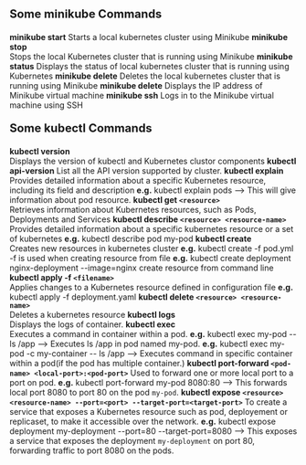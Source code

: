 <p style="font-size: 20px;"><b>Some minikube Commands</b></p>

**minikube start**
Starts a local kubernetes cluster using Minikube
**minikube stop**	
Stops the local Kubernetes cluster that is running using Minikube
**minikube status**
Displays the status of local kubernetes cluster that is running using Kubernetes
**minikube delete**
Deletes the local kubernetes cluster that is running using Minikube
**minikube delete**
Displays the IP address of Minikube virtual machine
**minikube ssh**
Logs in to the Minikube virtual machine using SSH


<p style="font-size: 20px;"><b>Some kubectl Commands</b></p>

**kubectl version**   
Displays the version of kubectl and Kubernetes clustor components
**kubectl api-version**
List all the API version supported by cluster.
**kubectl explain**
Provides detailed information about a specific Kubernetes resource, including its field and description
**e.g.** kubectl explain pods --> This will give information about pod resource.
**kubectl get `<resource>`**   	    
Retrieves information about Kubernetes resources, such as Pods, Deployments and Services
**kubectl describe `<resource> <resource-name>`**   
Provides detailed information about a specific kubernetes resource or a set of kubernetes 
**e.g.** kubectl describe pod my-pod
**kubectl create**   
Creates new resources in kubernetes cluster
**e.g.** kubectl create -f pod.yml      -f is used when creating resource from file
**e.g.** kubectl create deployment nginx-deployment --image=nginx create resource from command line
**kubectl apply -f `<filename>`**   
Applies changes to a Kubernetes resource defined in configuration file 
**e.g.** kubectl apply -f deployment.yaml
**kubectl delete `<resource> <resource-name>`**   
Deletes a kubernetes resource 
**kubectl logs**   
Displays the logs of container.
**kubectl exec**   
Executes a command in container within a pod.
**e.g.** kubectl exec my-pod -- ls /app  -->  Executes ls /app in pod named my-pod.
**e.g.** kubectl exec my-pod -c my-container -- ls /app   -->  Executes command in specific container within a pod(if the pod has multiple container.)
**kubectl port-forward `<pod-name> <local-port>:<pod-port>`**
Used to forward one or more local port to a port on pod.
**e.g.** kubectl port-forward my-pod 8080:80  -->  This forwards local port 8080 to port 80 on the pod `my-pod`.
**kubectl expose `<resource> <resource-name> --port=<port> --target-port=<target-port>`**
To create a service that exposes a Kubernetes resource such as pod, deployement or replicaset, to make it accessible over the network.
**e.g.** kubectl expose deployment my-deployment --port=80 --target-port=8080   --> This exposes a service that exposes the deployment `my-deployment` on port 80, forwarding traffic to port 8080 on the pods.